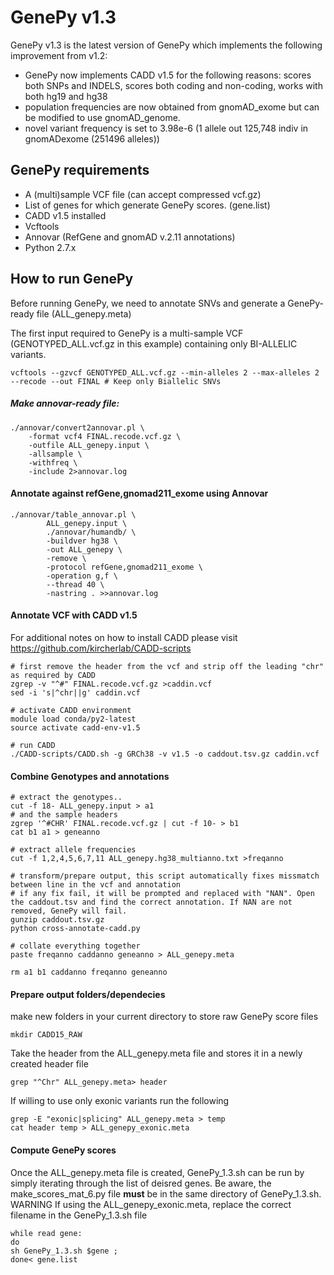 # GenePy v1.3
GenePy v1.3 is the latest version of GenePy which implements the following improvement from v1.2:

- GenePy now implements CADD v1.5 for the following reasons: scores both SNPs and INDELS, scores both coding and non-coding, works with both hg19 and hg38
- population frequencies are now obtained from gnomAD_exome but can be modified to use gnomAD_genome.
- novel variant frequency is set to 3.98e-6 (1 allele out 125,748 indiv in gnomADexome (251496 alleles))


## GenePy requirements
* A (multi)sample VCF file (can accept compressed vcf.gz)
* List of genes for which generate GenePy scores. (gene.list)
* CADD v1.5 installed
* Vcftools
* Annovar (RefGene and gnomAD v.2.11 annotations)
* Python 2.7.x

## How to run GenePy
Before running GenePy, we need to annotate SNVs and generate a GenePy-ready file (ALL_genepy.meta)

The first input required to GenePy is a multi-sample VCF (GENOTYPED_ALL.vcf.gz in this example) containing only BI-ALLELIC variants.
```
vcftools --gzvcf GENOTYPED_ALL.vcf.gz --min-alleles 2 --max-alleles 2 --recode --out FINAL # Keep only Biallelic SNVs 
````
##### Make annovar-ready file:
```
./annovar/convert2annovar.pl \
	-format vcf4 FINAL.recode.vcf.gz \
	-outfile ALL_genepy.input \
	-allsample \
	-withfreq \
	-include 2>annovar.log
```
#### Annotate against refGene,gnomad211_exome using Annovar
```
./annovar/table_annovar.pl \
        ALL_genepy.input \
        ./annovar/humandb/ \
        -buildver hg38 \
        -out ALL_genepy \
        -remove \
        -protocol refGene,gnomad211_exome \
        -operation g,f \
        --thread 40 \
        -nastring . >>annovar.log
```


#### Annotate VCF with CADD v1.5
For additional notes on how to install CADD please visit https://github.com/kircherlab/CADD-scripts
```
# first remove the header from the vcf and strip off the leading "chr" as required by CADD
zgrep -v "^#" FINAL.recode.vcf.gz >caddin.vcf
sed -i 's|^chr||g' caddin.vcf

# activate CADD environment
module load conda/py2-latest
source activate cadd-env-v1.5

# run CADD
./CADD-scripts/CADD.sh -g GRCh38 -v v1.5 -o caddout.tsv.gz caddin.vcf
```

#### Combine Genotypes and annotations
```
# extract the genotypes..
cut -f 18- ALL_genepy.input > a1
# and the sample headers
zgrep '^#CHR' FINAL.recode.vcf.gz | cut -f 10- > b1
cat b1 a1 > geneanno

# extract allele frequencies
cut -f 1,2,4,5,6,7,11 ALL_genepy.hg38_multianno.txt >freqanno

# transform/prepare output, this script automatically fixes missmatch between line in the vcf and annotation
# if any fix fail, it will be prompted and replaced with "NAN". Open the caddout.tsv and find the correct annotation. If NAN are not removed, GenePy will fail.
gunzip caddout.tsv.gz
python cross-annotate-cadd.py

# collate everything together
paste freqanno caddanno geneanno > ALL_genepy.meta

rm a1 b1 caddanno freqanno geneanno
```
#### Prepare output folders/dependecies
make new folders in your current directory to store raw GenePy score files
```
mkdir CADD15_RAW
```
Take the header from the ALL_genepy.meta file and stores it in a newly created header file
```
grep "^Chr" ALL_genepy.meta> header
```
If willing to use only exonic variants run the following
```
grep -E "exonic|splicing" ALL_genepy.meta > temp
cat header temp > ALL_genepy_exonic.meta

```

#### Compute GenePy scores
Once the ALL_genepy.meta file is created, GenePy_1.3.sh can be run by simply iterating through the list of deisred genes. Be aware, the make_scores_mat_6.py file **must** be in the same directory of GenePy_1.3.sh. WARNING If using the ALL_genepy_exonic.meta, replace the correct filename in the GenePy_1.3.sh file

```
while read gene:
do
sh GenePy_1.3.sh $gene ;
done< gene.list

````
